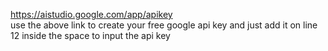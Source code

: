 https://aistudio.google.com/app/apikey  
use the above link to create your free google api key and just add it on line 12 inside the space to input the api key
